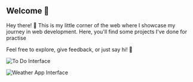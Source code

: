 ## Welcome 🌟

Hey there! 👋 This is my little corner of the web where I showcase my journey in web development. Here, you'll find some projects I've done for practise

Feel free to explore, give feedback, or just say hi! 🚀

![To Do Interface ](https://github.com/username/repo/blob/main/images/Todo.png)
 
![Weather App Interface ](https://github.com/username/repo/blob/main/images/Weather.png)
